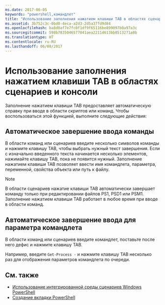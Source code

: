 ```yaml
---
ms.date: 2017-06-05
keywords: "powershell,командлет"
title: "Использование заполнения нажатием клавиши TAB в областях сценариев и консоли"
ms.assetid: 3b752c3c-0bd0-4eca-a2d3-2d5a37fd9d84
ms.openlocfilehash: ba8d0af7e7fc0f1df9f65116be899097b0a97a3c
ms.sourcegitcommit: 598b7835046577841aea2211d613bb8513271a8b
ms.translationtype: HT
ms.contentlocale: ru-RU
ms.lasthandoff: 06/08/2017
---
```

# <a name="how-to-use-tab-completion-in-the-script-pane-and-console-pane"></a>Использование заполнения нажатием клавиши TAB в областях сценариев и консоли
Заполнение нажатием клавиши TAB предоставляет автоматическую справку при вводе в области скриптов или команд. Чтобы воспользоваться этой функцией, выполните следующие действия:

## <a name="to-automatically-complete-a-command-entry"></a>Автоматическое завершение ввода команды
В области команд или сценариев введите несколько символов команды и нажмите клавишу TAB, чтобы выбрать нужный текст завершения. Если с изначально введенного текста начинается несколько элементов, нажимайте клавишу TAB, пока не появится нужный. Заполнение нажатием клавиши TAB позволяет ввести имя командлета, параметра, переменной, свойства объекта или путь к файлу.

> [!NOTE]
> В области сценариев нажатие клавиши TAB автоматически завершает команду только при редактировании файлов PS1, PSD1 или PSM1. Заполнение нажатием клавиши TAB работает в любое время при вводе в области команд.

## <a name="to-automatically-complete-a-cmdlet-parameter-entry"></a>Автоматическое завершение ввода для параметра командлета
В области команд или сценариев введите командлет, поставьте после него дефис и нажмите клавишу TAB.

Например, введите `Get-Process -` и нажмите клавишу TAB несколько раз для отображения параметров командлета по очереди.

## <a name="see-also"></a>См. также
- [Использование интегрированной среды сценариев Windows PowerShell](using-the-windows-powershell-ise.md)
- [Создание вкладки PowerShell](How-to-Create-a-PowerShell-Tab-in-Windows-PowerShell-ISE.md)

